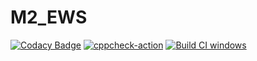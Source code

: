 # M2_EWS
[![Codacy Badge](https://app.codacy.com/project/badge/Grade/df20370c248c43fd95e5c4bf915d3236)](https://www.codacy.com/gh/nidhichawla1/M2_EWS/dashboard?utm_source=github.com&amp;utm_medium=referral&amp;utm_content=nidhichawla1/M2_EWS&amp;utm_campaign=Badge_Grade)
[![cppcheck-action](https://github.com/nidhichawla1/M2_EWS/actions/workflows/Cppcheck.yml/badge.svg)](https://github.com/nidhichawla1/M2_EWS/actions/workflows/Cppcheck.yml)
[![Build CI windows](https://github.com/nidhichawla1/M2_EWS/actions/workflows/Build_windows.yml/badge.svg)](https://github.com/nidhichawla1/M2_EWS/actions/workflows/Build_windows.yml)
